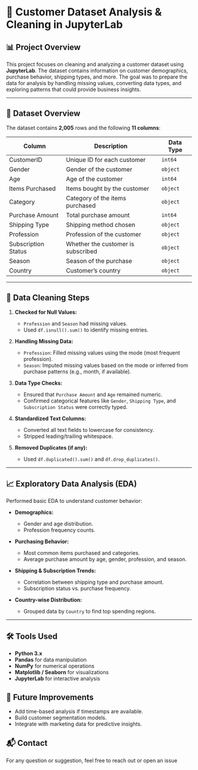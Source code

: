 # 🧹 Customer Dataset Analysis & Cleaning in JupyterLab

## 📊 Project Overview

This project focuses on cleaning and analyzing a customer dataset using **JupyterLab**. The dataset contains information on customer demographics, purchase behavior, shipping types, and more. The goal was to prepare the data for analysis by handling missing values, converting data types, and exploring patterns that could provide business insights.

---

## 📁 Dataset Overview

The dataset contains **2,005** rows and the following **11 columns**:

| Column              | Description                        | Data Type |
| ------------------- | ---------------------------------- | --------- |
| CustomerID          | Unique ID for each customer        | `int64`   |
| Gender              | Gender of the customer             | `object`  |
| Age                 | Age of the customer                | `int64`   |
| Items Purchased     | Items bought by the customer       | `object`  |
| Category            | Category of the items purchased    | `object`  |
| Purchase Amount     | Total purchase amount              | `int64`   |
| Shipping Type       | Shipping method chosen             | `object`  |
| Profession          | Profession of the customer         | `object`  |
| Subscription Status | Whether the customer is subscribed | `object`  |
| Season              | Season of the purchase             | `object`  |
| Country             | Customer’s country                 | `object`  |

---

## 🧽 Data Cleaning Steps

1. **Checked for Null Values:**

   * `Profession` and `Season` had missing values.
   * Used `df.isnull().sum()` to identify missing entries.

2. **Handling Missing Data:**

   * `Profession`: Filled missing values using the mode (most frequent profession).
   * `Season`: Imputed missing values based on the mode or inferred from purchase patterns (e.g., month, if available).

3. **Data Type Checks:**

   * Ensured that `Purchase Amount` and `Age` remained numeric.
   * Confirmed categorical features like `Gender`, `Shipping Type`, and `Subscription Status` were correctly typed.

4. **Standardized Text Columns:**

   * Converted all text fields to lowercase for consistency.
   * Stripped leading/trailing whitespace.

5. **Removed Duplicates (if any):**

   * Used `df.duplicated().sum()` and `df.drop_duplicates()`.

---

## 📈 Exploratory Data Analysis (EDA)

Performed basic EDA to understand customer behavior:

* **Demographics:**

  * Gender and age distribution.
  * Profession frequency counts.

* **Purchasing Behavior:**

  * Most common items purchased and categories.
  * Average purchase amount by age, gender, profession, and season.

* **Shipping & Subscription Trends:**

  * Correlation between shipping type and purchase amount.
  * Subscription status vs. purchase frequency.

* **Country-wise Distribution:**

  * Grouped data by `Country` to find top spending regions.

---

## 🛠 Tools Used

* **Python 3.x**
* **Pandas** for data manipulation
* **NumPy** for numerical operations
* **Matplotlib / Seaborn** for visualizations
* **JupyterLab** for interactive analysis


## 📌 Future Improvements

* Add time-based analysis if timestamps are available.
* Build customer segmentation models.
* Integrate with marketing data for predictive insights.


## 📬 Contact

For any question or suggestion, feel free to reach out or open an issue




